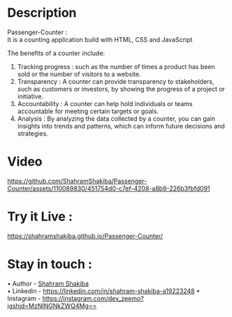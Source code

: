 # Description
Passenger-Counter :<br/>
It is a counting application build with HTML, CSS and JavaScript

The benefits of a counter include:
1. Tracking progress :
such as the number of times a product has been sold or the number of visitors to a website.
2. Transparency :
A counter can provide transparency to stakeholders, such as customers or investors, by showing the progress of a project or initiative.
3. Accountability :
A counter can help hold individuals or teams accountable for meeting certain targets or goals.
4. Analysis :
By analyzing the data collected by a counter, you can gain insights into trends and patterns, which can inform future decisions and strategies.

# Video
https://github.com/ShahramShakiba/Passenger-Counter/assets/110089830/451754d0-c7ef-4208-a8b9-226b3fbfd091

# Try it Live :
 https://shahramshakiba.github.io/Passenger-Counter/

 # Stay in touch :
 • Author - <a href="https://github.com/ShahramShakiba">Shahram Shakiba</a> <br/>
 • Linkedin - https://linkedin.com/in/shahram-shakiba-a19223248
 • Instagram - https://instagram.com/dev_zeemo?igshid=MzNlNGNkZWQ4Mg==
